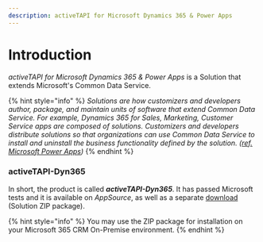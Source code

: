 ```yaml
---
description: activeTAPI for Microsoft Dynamics 365 & Power Apps
---
```


# Introduction

_activeTAPI for Microsoft Dynamics 365 & Power Apps_ is a Solution that extends Microsoft's Common Data Service.

{% hint style="info" %}
_Solutions are how customizers and developers author, package, and maintain units of software that extend Common Data Service. For example, Dynamics 365 for Sales, Marketing, Customer Service apps are composed of solutions. Customizers and developers distribute solutions so that organizations can use Common Data Service to install and uninstall the business functionality defined by the solution. \(_[_ref. Microsoft Power Apps_](https://docs.microsoft.com/en-us/powerapps/developer/common-data-service/introduction-solutions)_\)_
{% endhint %}

### activeTAPI-Dyn365

In short, the product is called **_activeTAPI-Dyn365_**. It has passed Microsoft tests and it is available on _AppSource_, as well as a separate [download](https://github.com/SchmidteServices/activeTAPI-Dyn365/tree/master/download) \(Solution ZIP package\). 

{% hint style="info" %}
You may use the ZIP package for installation on your Microsoft 365 CRM On-Premise environment.
{% endhint %}